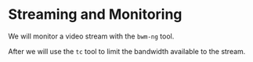 # Streaming and Monitoring

We will monitor a video stream with the `bwm-ng` tool. 

After we will use the `tc` tool to limit the bandwidth available to the stream.